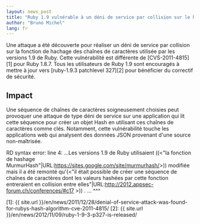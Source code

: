 ```yaml
---
layout: news_post
title: "Ruby 1.9 vulnérable à un déni de service par collision sur le hachage  (CVE-2012-5371)"
author: "Bruno Michel"
lang: fr
---
```


Une attaque a été découverte pour réaliser un déni de service par
collision sur la fonction de hachage des chaînes de caractères utilisée
par les versions 1.9 de Ruby. Cette vulnérabilité est différente de
[CVS-2011-4815][1] pour Ruby 1.8.7. Tous les utilisateurs de Ruby 1.9
sont encouragés à mettre à jour vers [ruby-1.9.3 patchlevel 327][2] pour
bénéficier du correctif de sécurité.

## Impact

Une séquence de chaînes de caractères soigneusement choisies peut
provoquer une attaque de type déni de service sur une application qui
lit cette séquence pour créer un objet Hash en utilisant ces chaînes de
caractères comme clés. Notamment, cette vulnérabilité touche les
applications web qui analysent des données JSON provenant d\'une source
non-maîtrisée.

 RD syntax error: line 4: ...Les versions 1.9 de Ruby utilisaient ((&lt;\"la fonction de hashage MurmurHash\"\|URL:https://sites.google.com/site/murmurhash/&gt;)) modifiée mais il a été remonté qu\'(&lt;\"il était possible de créer une séquence de chaînes de caractères dont les valeurs hashées par cette fonction entreraient en collision entre elles\"\|URL:http://2012.appsec-forum.ch/conferences/#c17 &gt;)) . ... ^^^ 

[1]: {{ site.url }}/en/news/2011/12/28/denial-of-service-attack-was-found-for-rubys-hash-algorithm-cve-2011-4815/
[2]: {{ site.url }}/en/news/2012/11/09/ruby-1-9-3-p327-is-released/
